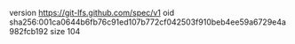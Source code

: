 version https://git-lfs.github.com/spec/v1
oid sha256:001ca0644b6fb76c91ed107b772cf042503f910beb4ee59a6729e4a982fcb192
size 104
